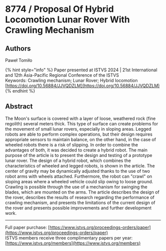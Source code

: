 # 8774 / Proposal Of Hybrid Locomotion Lunar Rover With Crawling Mechanism

## Authors
Paweł Tomiło

{% hint style="info" %}
Paper presented at ISTVS 2024 | 21st International and 12th Asia-Pacific Regional Conference of the ISTVS  
Keywords: Crawling mechanism; Lunar Rover; Hybrid locomotion  
[https://doi.org/10.56884/JJVQDZLM](https://doi.org/10.56884/JJVQDZLM)  
{% endhint %}

## Abstract
The Moon's surface is covered with a layer of loose, weathered rock (fine regolith) several meters thick. This type of surface can create problems for the movement of small lunar rovers, especially in sloping areas. Legged robots are able to perform complex operations, but their design requires appropriate sensors to maintain balance, on the other hand, in the case of wheeled robots there is a risk of slipping. In order to combine the advantages of both, it was decided to create a hybrid robot. The main purpose of the article is to present the design and testing of a prototype lunar rover. The design of a hybrid robot, which combines the characteristics of wheeled and legged robots, is shown in the article. The center of gravity may be dynamically adjusted thanks to the use of two robot arms with wheels attached. Furthermore, the robot can "crawl" on sloping areas where a wheeled vehicle could slip owing to loose ground. Crawling is possible through the use of a mechanism for swinging the blades, which are mounted on the arms. The article describes the design of the rover, describes the results of research regarding the performance of crawling mechanism, and presents the limitations of the current design of the rover and presents possible improvements and further development work.

-----  
Full paper purchase: [https://www.istvs.org/proceedings-orders/paper](https://www.istvs.org/proceedings-orders/paper)  
ISTVS members receive three complimentary papers per year: [https://www.istvs.org/members](https://www.istvs.org/members)